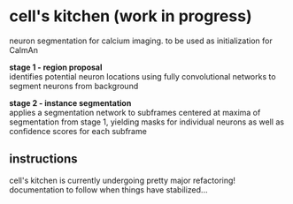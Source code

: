 # cell's kitchen (work in progress)
neuron segmentation for calcium imaging. to be used as initialization for CalmAn

**stage 1 - region proposal**  
identifies potential neuron locations using fully convolutional networks to segment neurons from background

**stage 2 - instance segmentation**  
applies a segmentation network to subframes centered at maxima of segmentation from stage 1, yielding masks for individual neurons as well as confidence scores for each subframe

## instructions
cell's kitchen is currently undergoing pretty major refactoring! documentation to follow when things have stabilized...